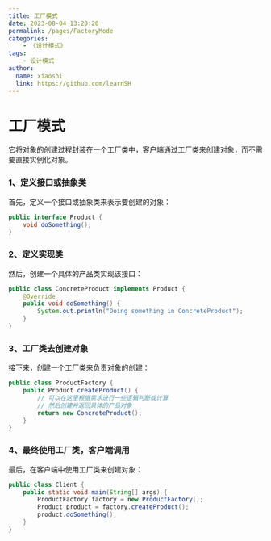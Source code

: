 ```yaml
---
title: 工厂模式
date: 2023-08-04 13:20:20
permalink: /pages/FactoryMode
categories:
    - 《设计模式》
tags:
    - 设计模式
author:
  name: xiaoshi
  link: https://github.com/learnSH
---
```


# 工厂模式
它将对象的创建过程封装在一个工厂类中，客户端通过工厂类来创建对象，而不需要直接实例化对象。

### 1、定义接口或抽象类
首先，定义一个接口或抽象类来表示要创建的对象：

```java
public interface Product {
    void doSomething();
}
```

### 2、定义实现类
然后，创建一个具体的产品类实现该接口：

```java
public class ConcreteProduct implements Product {
    @Override
    public void doSomething() {
        System.out.println("Doing something in ConcreteProduct");
    }
}
```

### 3、工厂类去创建对象
接下来，创建一个工厂类来负责对象的创建：
```java
public class ProductFactory {
    public Product createProduct() {
        // 可以在这里根据需求进行一些逻辑判断或计算
        // 然后创建并返回具体的产品对象
        return new ConcreteProduct();
    }
}
```

### 4、最终使用工厂类，客户端调用
最后，在客户端中使用工厂类来创建对象：
```java
public class Client {
    public static void main(String[] args) {
        ProductFactory factory = new ProductFactory();
        Product product = factory.createProduct();
        product.doSomething();
    }
}
```